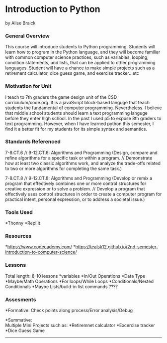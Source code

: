# Introduction to Python
by Alise Braick

### General Overview

This course will introduce students to Python programming. Students will learn how to program in the Python language, and they will become familiar with common computer science practices, such as variables, looping, condition statements, and lists, that can be applied to other programming languages. Student will have a chance to make simple projects such as a retirement calculator, dice guess game, and exercise tracker…etc 

### Motivation for Unit

I teach to 7th graders the game design unit of the CSD curriciulum/code.org. It is a javaSvript block-based languge that teach students the fundamental of computer programming. Nevertheless.  I believe that middle school students should learn a text programming languge before they enter high school. In the past I used p5 to expose 8th graders to text programming. However, when I have learned python this semester, I find it a better fit for my students for its simple syntax and semantics.  

### Standards Referenced

7-8.CT.6 // 9-12.CT.6: Algorithms and Programming (Design, compare and refine algorithms for a specific task or within a program. // Demonstrate how at least two classic algorithms work, and analyze the trade-offs related to two or more algorithms for completing the same task.)

7-8.CT.8 // 9-12.CT.8: Algorithms and Programming (Develop or remix a program that effectively combines one or more control structures for creative expression or to solve a problem. // Develop a program that effectively uses control structures in order to create a computer program for practical intent, personal expression, or to address a societal issue.)

### Tools Used

*Thonny
*Repl.it

### Resources
*https://www.codecademy.com/
*https://tealsk12.github.io/2nd-semester-introduction-to-computer-science/


### Lessons
Total length: 8-10 lessons
*variables
*In/Out Operations
*Data Type
*Maybe/Math Operations
*For loops/While Loops
*Conditionals/Nested Conditionals
*Maybe Lists/build-in list commands ????

### Assesments
*Formative: 
Check points along process/Error analysis/Debug

*Summative:  
Multiple Mini Projects such as:
*Retiremnet calculator
*Excercise tracker
*Dice Guess Game




---




